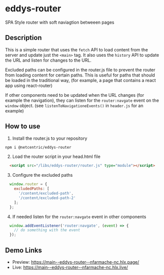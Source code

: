 # eddys-router
SPA Style router with soft naviagtion betweeen pages

## Description
This is a simple router that uses the `fetch` API to load content from the server and update just the `<main>` tag. 
It also uses the `history` API to update the URL and listen for changes to the URL.

Excluded paths can be configured in the router.js file to prevent the router from loading content for certain paths. This is useful for paths that should be loaded in the traditional way, (for example, a page that contains a react app using react-router)

If other components need to be updated when the URL changes (for example the navigation), they can listen for the `router:navgate` event on the `window` object. (see `listenToNavigationeEvents()` in `header.js` for an example)

## How to use
1. Install the router.js to your repository

```bash
npm i @netcentric/eddys-router
```

2. Load the router script in your head.html file

```html
  <script src="/libs/eddys-router/router.js" type="module"></script>
```

3. Configure the excluded paths 

```javascript
  window.router = {
    excludedPaths: [
      '/content/excluded-path',
      '/content/excluded-path-2'
    ];
  };
```

4. If needed listen for the `router:navgate` event in other components

```javascript
  window.addEventListener('router:navgate', (event) => {
    // do something with the event
  });
```

## Demo Links

- Preview: https://main--eddys-router--nfarmache-nc.hlx.page/
- Live: https://main--eddys-router--nfarmache-nc.hlx.live/

